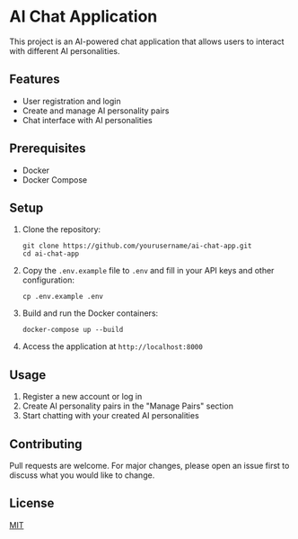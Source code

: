 # AI Chat Application

This project is an AI-powered chat application that allows users to interact with different AI personalities.

## Features

- User registration and login
- Create and manage AI personality pairs
- Chat interface with AI personalities

## Prerequisites

- Docker
- Docker Compose

## Setup

1. Clone the repository:
   ```
   git clone https://github.com/yourusername/ai-chat-app.git
   cd ai-chat-app
   ```

2. Copy the `.env.example` file to `.env` and fill in your API keys and other configuration:
   ```
   cp .env.example .env
   ```

3. Build and run the Docker containers:
   ```
   docker-compose up --build
   ```

4. Access the application at `http://localhost:8000`

## Usage

1. Register a new account or log in
2. Create AI personality pairs in the "Manage Pairs" section
3. Start chatting with your created AI personalities

## Contributing

Pull requests are welcome. For major changes, please open an issue first to discuss what you would like to change.

## License

[MIT](https://choosealicense.com/licenses/mit/)
